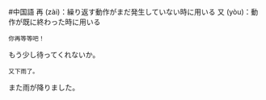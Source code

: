 #中国語 
再 (zài)：繰り返す動作がまだ発生していない時に用いる
又 (yòu)：動作が既に終わった時に用いる
```zh-cn
你再等等吧！
```
もう少し待ってくれないか。
```zh-cn
又下雨了。
```
また雨が降りました。

